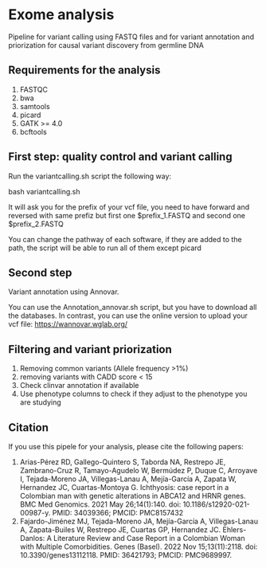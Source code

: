 # Exome analysis
Pipeline for variant calling using FASTQ files and for variant annotation and  priorization for causal variant discovery from germline DNA

## Requirements for the analysis
1. FASTQC
2. bwa
3. samtools
4. picard
5. GATK >= 4.0
6. bcftools

## First step: quality control and variant calling
Run the variantcalling.sh script the following way:

bash variantcalling.sh

It will ask you for the prefix of your vcf file, you need to have forward and reversed with same prefiz but first one $prefix_1.FASTQ and second one $prefix_2.FASTQ

You can change the pathway of each software, if they are added to the path, the script will be able to run all of them except picard

## Second step
Variant annotation using Annovar.

You can use the Annotation_annovar.sh script, but you have to download all the databases. In contrast, you can use the online version to upload your vcf file: https://wannovar.wglab.org/

## Filtering and variant priorization
1. Removing common variants (Allele frequency >1%)
2. removing variants with CADD score < 15
3. Check clinvar annotation if available
4. Use phenotype columns to check if they adjust to the phenotype you are studying

## Citation
If you use this pipele for your analysis, please cite the following papers:
1. Arias-Pérez RD, Gallego-Quintero S, Taborda NA, Restrepo JE, Zambrano-Cruz R, Tamayo-Agudelo W, Bermúdez P, Duque C, Arroyave I, Tejada-Moreno JA, Villegas-Lanau A, Mejía-García A, Zapata W, Hernandez JC, Cuartas-Montoya G. Ichthyosis: case report in a Colombian man with genetic alterations in ABCA12 and HRNR genes. BMC Med Genomics. 2021 May 26;14(1):140. doi: 10.1186/s12920-021-00987-y. PMID: 34039366; PMCID: PMC8157432
2. Fajardo-Jiménez MJ, Tejada-Moreno JA, Mejía-García A, Villegas-Lanau A, Zapata-Builes W, Restrepo JE, Cuartas GP, Hernandez JC. Ehlers-Danlos: A Literature Review and Case Report in a Colombian Woman with Multiple Comorbidities. Genes (Basel). 2022 Nov 15;13(11):2118. doi: 10.3390/genes13112118. PMID: 36421793; PMCID: PMC9689997.

